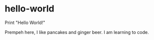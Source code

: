 # hello-world
Print "Hello World!"

Prempeh here, I like pancakes and ginger beer.
I am learning to code.
